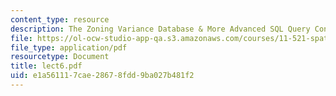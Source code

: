 ```yaml
---
content_type: resource
description: The Zoning Variance Database & More Advanced SQL Query Construction Techniques
file: https://ol-ocw-studio-app-qa.s3.amazonaws.com/courses/11-521-spatial-database-management-and-advanced-geographic-information-systems-spring-2003/e1a561117cae28678fdd9ba027b481f2_lect6.pdf
file_type: application/pdf
resourcetype: Document
title: lect6.pdf
uid: e1a56111-7cae-2867-8fdd-9ba027b481f2
---
```

